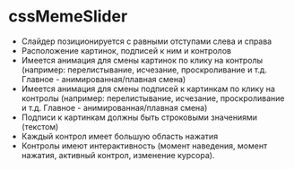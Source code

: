 # cssMemeSlider
- Слайдер позиционируется с равными отступами слева и справа
- Расположение картинок, подписей к ним и контролов
- Имеется анимация для смены картинок по клику на контролы (например: перелистывание, исчезание, проскроливание и т.д. Главное - анимированная/плавная смена)
- Имеется анимация для смены подписей к картинкам по клику на контролы (например: перелистывание, исчезание, проскроливание и т.д. Главное - анимированная/плавная смена)
- Подписи к картинкам должны быть строковыми значениями (текстом)
- Каждый контрол имеет большую область нажатия
- Контролы имеют интерактивность (момент наведения, момент нажатия, активный контрол, изменение курсора).
